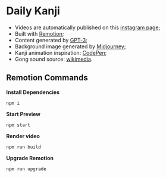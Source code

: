 # Daily Kanji

- Videos are automatically published on this [instagram page](https://www.instagram.com/your_daily_kanji/);
- Built with [Remotion](https://www.remotion.dev/docs/the-fundamentals);
- Content generated by [GPT-3](https://platform.openai.com/docs/introduction);
- Background image generated by [Midjourney](https://docs.midjourney.com/docs/quick-start);
- Kanji animation inspiration: [CodePen](https://codepen.io/lluisalen/pen/pozMmZx);
- Gong sound source: [wikimedia](https://commons.wikimedia.org/wiki/File:Gong_or_bell_vibrant.ogg).

## Remotion Commands

**Install Dependencies**

```console
npm i
```

**Start Preview**

```console
npm start
```

**Render video**

```console
npm run build
```

**Upgrade Remotion**

```console
npm run upgrade
```
